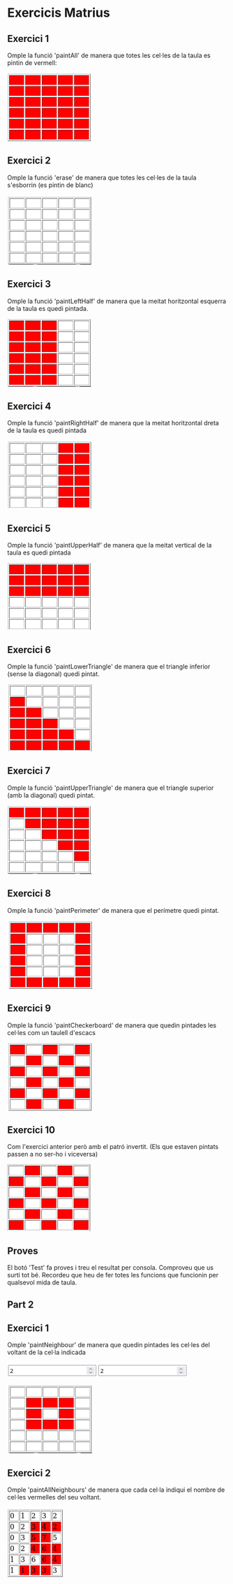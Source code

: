 # Exercicis Matrius
## Exercici 1
Omple la funció 'paintAll' de manera que totes les cel·les de la taula es pintin de vermell:

![paintAll](images/paintAll.png "paintAll")
## Exercici 2
Omple la funció 'erase' de manera que totes les cel·les de la taula s'esborrin (es pintin de blanc)

![erase](images/erase.png "erase")
## Exercici 3
Omple la funció 'paintLeftHalf' de manera que la meitat horitzontal esquerra de la taula es quedi pintada.

![paintLeftHalf](images/paintLeftHalf.png "paintLeftHalf")
## Exercici 4
Omple la funció 'paintRightHalf' de manera que la meitat horitzontal dreta de la taula es quedi pintada

![paintRightHalf](images/paintRightHalf.png "paintRightHalf")
## Exercici 5
Omple la funció 'paintUpperHalf' de manera que la meitat vertical de la taula es quedi pintada

![paintRightHalf](images/paintUpperHalf.png "paintUpperHalf")
## Exercici 6
Omple la funció 'paintLowerTriangle' de manera que el triangle inferior (sense la diagonal) quedi pintat.

![paintLowerTriangle](images/paintLowerTriangle.png "paintLowerTriangle")
## Exercici 7
Omple la funció 'paintUpperTriangle' de manera que el triangle superior (amb la diagonal) quedi pintat.

![paintUpperTriangle](images/paintUpperTriangle.png "paintUpperTriangle")
## Exercici 8
Omple la funció 'paintPerimeter' de manera que el perímetre quedi pintat.

![paintPerimeter](images/paintPerimeter.png "paintPerimeter")
## Exercici 9
Omple la funció 'paintCheckerboard' de manera que quedin pintades les cel·les com un taulell d'escacs

![paintCheckerboard](images/paintCheckerboard.png "paintCheckerboard")
## Exercici 10
Com l'exercici anterior però amb el patró invertit. (Els que estaven pintats passen a no ser-ho i viceversa)

![paintCheckerboard2](images/paintCheckerboard2.png "paintCheckerboard2")

## Proves
El botó 'Test' fa proves i treu el resultat per consola. Comproveu que us surti tot bé.
Recordeu que heu de fer totes les funcions que funcionin per qualsevol mida de taula.

## Part 2

## Exercici 1
Omple 'paintNeighbour' de manera que quedin pintades les cel·les del voltant de la cel·la indicada

![inputs](images/inputs.png "inputs")


![paintNeighbour](images/paintNeighbours.png "paintNeighbours")


## Exercici 2
Omple 'paintAllNeighbours' de manera que cada cel·la indiqui el nombre de cel·les vermelles del seu voltant.

![paintNeighbour](images/paintAllNeighbours.png "paintAllNeighbours")
